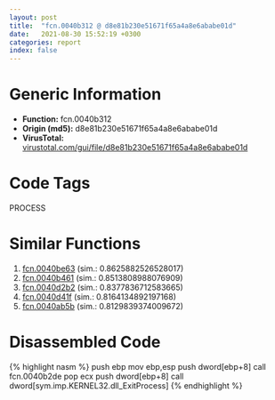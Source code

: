 ```yaml
---
layout: post
title:  "fcn.0040b312 @ d8e81b230e51671f65a4a8e6ababe01d"
date:   2021-08-30 15:52:19 +0300
categories: report
index: false
---
```


# Generic Information
- **Function:** fcn.0040b312
- **Origin (md5):** d8e81b230e51671f65a4a8e6ababe01d
- **VirusTotal:** [virustotal.com/gui/file/d8e81b230e51671f65a4a8e6ababe01d][virustotal_ref]

# Code Tags
<span class="tag" id="PROCESS">PROCESS</span>


# Similar Functions

1. [fcn.0040be63][similar_1_ref] (sim.: 0.8625882526528017)
2. [fcn.0040b461][similar_2_ref] (sim.: 0.8513808988076909)
3. [fcn.0040d2b2][similar_3_ref] (sim.: 0.8377836712583665)
4. [fcn.0040d41f][similar_4_ref] (sim.: 0.8164134892197168)
5. [fcn.0040ab5b][similar_5_ref] (sim.: 0.8129839374009672)


# Disassembled Code

{% highlight nasm %}
push ebp
mov ebp,esp
push dword[ebp+8]
call fcn.0040b2de
pop ecx
push dword[ebp+8]
call dword[sym.imp.KERNEL32.dll_ExitProcess]
{% endhighlight %}


[similar_1_ref]: /report/fcn.0040be63@abc9786e2a489b932acab8d94330570f
[similar_2_ref]: /report/fcn.0040b461@f7474ca2bffc717ab641a8a1544e83e7
[similar_3_ref]: /report/fcn.0040d2b2@e69fcfbd512770c44a9d6b90a42edeb0
[similar_4_ref]: /report/fcn.0040d41f@90aa43862e75a7f78f2655241632f0e5
[similar_5_ref]: /report/fcn.0040ab5b@d79e4735d09cd3e3c55bd930ee7a7bf7
[virustotal_ref]: https://www.virustotal.com/gui/file/d8e81b230e51671f65a4a8e6ababe01d